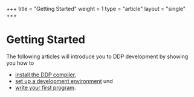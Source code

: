 +++
title = "Getting Started"
weight = 1
type = "article"
layout = "single"
+++

# Getting Started

The following articles will introduce you to DDP development by showing you how to
* [install the DDP compiler](/Bedienungsanleitung/en/Einstieg/Installation), 
* [set up a development environment](/Bedienungsanleitung/en/Einstieg/Einrichten) und 
* [write your first program](/Bedienungsanleitung/en/Einstieg/Erstes-Programm).